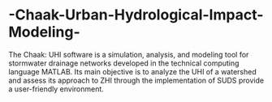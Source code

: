 # -Chaak-Urban-Hydrological-Impact-Modeling-
The Chaak: UHI software is a simulation, analysis, and modeling tool for stormwater drainage networks developed in the technical computing language MATLAB. Its main objective is to analyze the UHI of a watershed and assess its approach to ZHI through the implementation of SUDS provide a user-friendly environment. 
